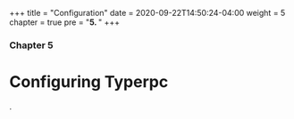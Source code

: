 +++
title = "Configuration"
date = 2020-09-22T14:50:24-04:00
weight = 5
chapter = true
pre = "<b>5. </b>"
+++

### Chapter 5

# Configuring Typerpc

.
